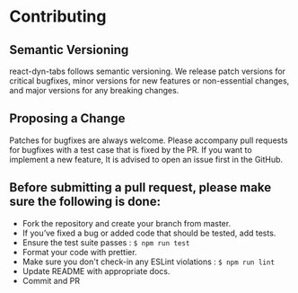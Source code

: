 # Contributing

## Semantic Versioning

react-dyn-tabs follows semantic versioning. We release patch versions for critical bugfixes, minor versions for new features or non-essential changes, and major versions for any breaking changes.

## Proposing a Change

Patches for bugfixes are always welcome. Please accompany pull requests for bugfixes with a test case that is fixed by the PR. If you want to implement a new feature, It is advised to open an issue first in the GitHub.

## Before submitting a pull request, please make sure the following is done:

- Fork the repository and create your branch from master.
- If you’ve fixed a bug or added code that should be tested, add tests.
- Ensure the test suite passes : `$ npm run test`
- Format your code with prettier.
- Make sure you don't check-in any ESLint violations : `$ npm run lint`
- Update README with appropriate docs.
- Commit and PR
